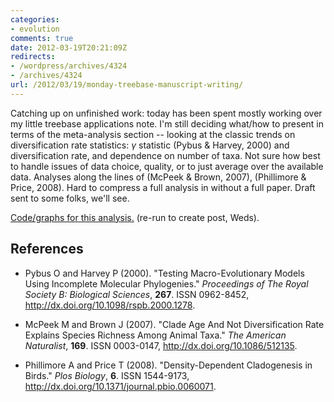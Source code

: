 ```yaml
---
categories:
- evolution
comments: true
date: 2012-03-19T20:21:09Z
redirects:
- /wordpress/archives/4324
- /archives/4324
url: /2012/03/19/monday-treebase-manuscript-writing/
---
```


Catching up on unfinished work: today has been spent mostly working over my little treebase applications note.  I'm still deciding what/how to present in terms of the meta-analysis section -- looking at the classic trends on diversification rate statistics: $\gamma$ statistic (Pybus & Harvey, 2000) and diversification rate, and dependence on number of taxa. Not sure how best to handle issues of data choice, quality, or to just average over the available data. Analyses along the lines of (McPeek & Brown, 2007), (Phillimore & Price, 2008).  Hard to compress a full analysis in without a full paper.  Draft sent to some folks, we'll see.

[Code/graphs for this analysis.](https://github.com/ropensci/treeBASE/blob/master/inst/doc/treebase/treebase.md) (re-run to create post, Weds).

## References


- Pybus O and Harvey P (2000).
"Testing Macro-Evolutionary Models Using Incomplete Molecular Phylogenies."
*Proceedings of The Royal Society B: Biological Sciences*, **267**.
ISSN 0962-8452, <a href="http://dx.doi.org/10.1098/rspb.2000.1278">http://dx.doi.org/10.1098/rspb.2000.1278</a>.

- McPeek M and Brown J (2007).
"Clade Age And Not Diversification Rate Explains Species Richness Among Animal Taxa."
*The American Naturalist*, **169**.
ISSN 0003-0147, <a href="http://dx.doi.org/10.1086/512135">http://dx.doi.org/10.1086/512135</a>.

- Phillimore A and Price T (2008).
"Density-Dependent Cladogenesis in Birds."
*Plos Biology*, **6**.
ISSN 1544-9173, <a href="http://dx.doi.org/10.1371/journal.pbio.0060071">http://dx.doi.org/10.1371/journal.pbio.0060071</a>.
